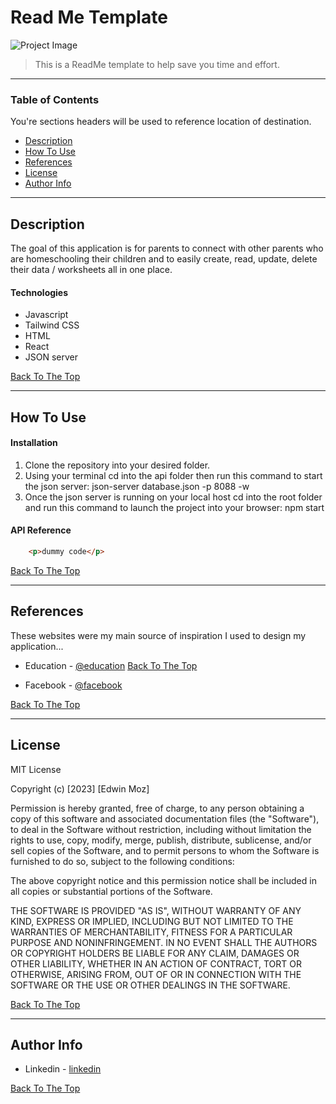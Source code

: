 # Read Me Template

![Project Image](project-image-url)

> This is a ReadMe template to help save you time and effort.

---

### Table of Contents
You're sections headers will be used to reference location of destination.

- [Description](#description)
- [How To Use](#how-to-use)
- [References](#references)
- [License](#license)
- [Author Info](#author-info)

---

## Description

The goal of this application is for parents to connect with other parents who are homeschooling their children and to easily create, read, update, delete their data / worksheets all in one place.

#### Technologies

- Javascript
- Tailwind CSS
- HTML
- React
- JSON server

[Back To The Top](#read-me-template)

---

## How To Use

#### Installation

1. Clone the repository into your desired folder.
2. Using your terminal cd into the api folder then run this command to start the json server: json-server database.json -p 8088 -w
3. Once the json server is running on your local host cd into the root folder and run this command to launch the project into your browser: npm start

#### API Reference

```html
    <p>dummy code</p>
```
[Back To The Top](#read-me-template)

---

## References

These websites were my main source of inspiration I used to design my application...

- Education - [@education](https://www.education.com/worksheets/)
[Back To The Top](#read-me-template)

- Facebook - [@facebook](https://www.facebook.com/)

[Back To The Top](#read-me-template)


---

## License

MIT License

Copyright (c) [2023] [Edwin Moz]

Permission is hereby granted, free of charge, to any person obtaining a copy
of this software and associated documentation files (the "Software"), to deal
in the Software without restriction, including without limitation the rights
to use, copy, modify, merge, publish, distribute, sublicense, and/or sell
copies of the Software, and to permit persons to whom the Software is
furnished to do so, subject to the following conditions:

The above copyright notice and this permission notice shall be included in all
copies or substantial portions of the Software.

THE SOFTWARE IS PROVIDED "AS IS", WITHOUT WARRANTY OF ANY KIND, EXPRESS OR
IMPLIED, INCLUDING BUT NOT LIMITED TO THE WARRANTIES OF MERCHANTABILITY,
FITNESS FOR A PARTICULAR PURPOSE AND NONINFRINGEMENT. IN NO EVENT SHALL THE
AUTHORS OR COPYRIGHT HOLDERS BE LIABLE FOR ANY CLAIM, DAMAGES OR OTHER
LIABILITY, WHETHER IN AN ACTION OF CONTRACT, TORT OR OTHERWISE, ARISING FROM,
OUT OF OR IN CONNECTION WITH THE SOFTWARE OR THE USE OR OTHER DEALINGS IN THE
SOFTWARE.

[Back To The Top](#read-me-template)

---

## Author Info

- Linkedin - [linkedin](https://www.linkedin.com/in/edwin-moz/)

[Back To The Top](#read-me-template)

